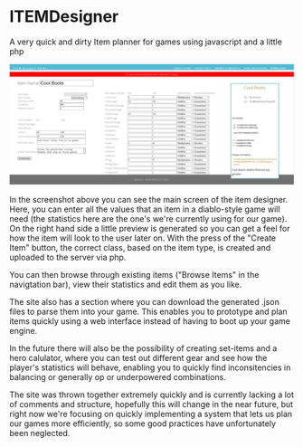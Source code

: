 # ITEMDesigner
A very quick and dirty Item planner for games using javascript and a little php



![Item Designer Main Screen](https://raw.githubusercontent.com/XOAProductions/ITEMDesigner/master/images/ITEMDesigner_1.PNG)

In the screenshot above you can see the main screen of the item designer. Here, you can enter all the values that an item in a diablo-style game will need (the statistics here are the one's we're currently using for our game).
On the right hand side a little preview is generated so you can get a feel for how the item will look to the user later on. With the press of the "Create Item" button, the correct class, based on the item type, is created and uploaded to the server via php. 

You can then browse through existing items ("Browse Items" in the navigtation bar), view their statistics and edit them as you like. 

The site also has a section where you can download the generated .json files to parse them into your game. This enables you to prototype and plan items quickly using a web interface instead of having to boot up your game engine. 

In the future there will also be the possibility of creating set-items and a hero calulator, where you can test out different gear and see how the player's statistics will behave, enabling you to quickly find inconsitencies in balancing or generally op or underpowered combinations.



The site was thrown together extremely quickly and is currently lacking a lot of comments and structure, hopefully this will change in the near future, but right now we're focusing on quickly implementing a system that lets us plan our games more efficiently, so some good practices have unfortunately been neglected.

